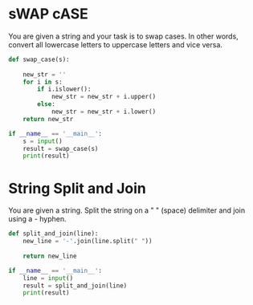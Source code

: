 # sWAP cASE
You are given a string and your task is to swap cases. In other words, convert all lowercase letters to uppercase letters and vice versa.
```py
def swap_case(s):
    
    new_str = ''
    for i in s:
        if i.islower():
            new_str = new_str + i.upper()
        else:
            new_str = new_str + i.lower()
    return new_str 

if __name__ == '__main__':
    s = input()
    result = swap_case(s)
    print(result)
```

# String Split and Join
You are given a string. Split the string on a " " (space) delimiter and join using a - hyphen.
```py
def split_and_join(line):
    new_line = '-'.join(line.split(" "))
    
    return new_line

if __name__ == '__main__':
    line = input()
    result = split_and_join(line)
    print(result)
```
